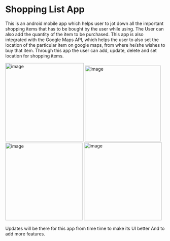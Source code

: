 # Shopping List App
This is an android mobile app which helps user to jot down all the important shopping items that has to
be bought by the user while using. The User can also add the quantity of the item to be purchased.
This app is also integrated with the Google Maps API, which helps the user to also set the location of the 
particular item on google maps, from where he/she wishes to buy that item.
Through this app the user can add, update, delete and set location for shopping items.

<img width="247" alt="image" src="https://github.com/ANMOLSCRIPT/Shopping-List-App/assets/148738210/42ce5ab4-0eee-44c7-a9e8-026a0749d4bb">
<img width="239" alt="image" src="https://github.com/ANMOLSCRIPT/Shopping-List-App/assets/148738210/8a2dde96-56fe-4006-884c-89a4d588f05f">
<br>
<img width="244" alt="image" src="https://github.com/ANMOLSCRIPT/Shopping-List-App/assets/148738210/8530eece-ca38-4a7c-b229-e49e12f8891a">
<img width="245" alt="image" src="https://github.com/ANMOLSCRIPT/Shopping-List-App/assets/148738210/7c6001ad-0118-4eee-a59a-cdf16b0627fb">

Updates will be there for this app from time time to make its UI better And to add more features.



